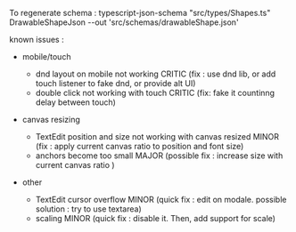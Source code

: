 To regenerate schema :
typescript-json-schema "src/types/Shapes.ts" DrawableShapeJson --out 'src/schemas/drawableShape.json'

known issues :

- mobile/touch

  - dnd layout on mobile not working CRITIC (fix : use dnd lib, or add touch listener to fake dnd, or provide alt UI)
  - double click not working with touch CRITIC (fix: fake it countinng delay between touch)

- canvas resizing

  - TextEdit position and size not working with canvas resized MINOR (fix : apply current canvas ratio to position and font size)
  - anchors become too small MAJOR (possible fix : increase size with current canvas ratio )

- other
  - TextEdit cursor overflow MINOR (quick fix : edit on modale. possible solution : try to use textarea)
  - scaling MINOR (quick fix : disable it. Then, add support for scale)
